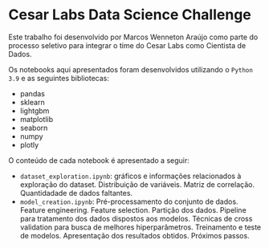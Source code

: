 # Cesar Labs Data Science Challenge

Este trabalho foi desenvolvido por Marcos Wenneton Araújo como parte do processo seletivo para integrar o time do Cesar Labs como Cientista de Dados.

Os notebooks aqui apresentados foram desenvolvidos utilizando o ```Python 3.9``` e as seguintes bibliotecas:

- pandas
- sklearn
- lightgbm
- matplotlib
- seaborn
- numpy
- plotly

O conteúdo de cada notebook é apresentado a seguir:

- ```dataset_exploration.ipynb```: gráficos e informações relacionados à exploração do dataset. Distribuição de variáveis. Matriz de correlação. Quantidadade de dados faltantes.
- ```model_creation.ipynb```:  Pré-processamento do conjunto de dados. Feature engineering. Feature selection. Partição dos dados. Pipeline para tratamento dos dados dispostos aos modelos. Técnicas de cross validation para busca de melhores hiperparâmetros. Treinamento e teste de modelos. Apresentação dos resultados obtidos. Próximos passos.


